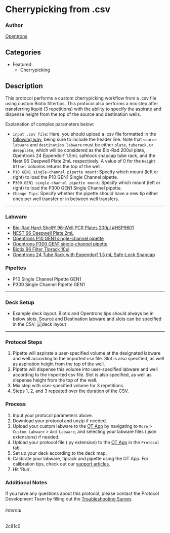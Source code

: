 # Cherrypicking from .csv

### Author
[Opentrons](https://opentrons.com/)



## Categories
* Featured
	* Cherrypicking

## Description
This protocol performs a custom cherrypicking workflow from a .csv file using custom Biotix filtertips. This protocol also performs a mix step after transferring liquid (3 repetitions) with the ability to specify the aspirate and dispense height from the top of the source and destination wells.



Explanation of complex parameters below:

* `input .csv file`: Here, you should upload a .csv file formatted in the [following way](https://opentrons-protocol-library-website.s3.amazonaws.com/custom-README-images/2c81c0/csv_template.csv), being sure to include the header line. Note that `source labware` and `destination labware` must be either `plate`, `tuberack`, or `deepplate`, which will be considered as the Bio-Rad 200ul plate, Opentrons 24 Eppendorf 1.5mL safelock snapcap tube rack, and the Nest 96 Deepwell Plate 2mL respectively. A value of 0 for the `Height Offset` columns returns the top of the well.
* `P10 GEN1 single-channel pipette mount`: Specify which mount (left or right) to load the P10 GEN1 Single Channel pipette.
* `P300 GEN1 single-channel pipette mount`: Specify which mount (left or right) to load the P300 GEN1 Single Channel pipette.
* `Change Tips`: Specify whether the pipette should have a new tip either once per well transfer or in between well transfers.

---

### Labware
* [Bio-Rad Hard-Shell® 96-Well PCR Plates 200µl #HSP9601](https://www.bio-rad.com/en-us/sku/hsp9601-hard-shell-96-well-pcr-plates-low-profile-thin-wall-skirted-white-clear?ID=hsp9601)
* [NEST 96 Deepwell Plate 2mL](https://labware.opentrons.com/nest_96_wellplate_2ml_deep)
* [Opentrons P10 GEN1 single-channel pipette](https://shop.opentrons.com/collections/ot-2-pipettes/products/single-channel-electronic-pipette)
* [Opentrons P300 GEN1 single-channel pipette](https://shop.opentrons.com/collections/ot-2-pipettes/products/single-channel-electronic-pipette)
* [Biotix 96 Filter Tiprack 10µl](https://biotix.com/products/utip-for-universal-pipettes/10-%ce%bcl-xl-racked-filtered-sterilized/)
* [Opentrons 24 Tube Rack with Eppendorf 1.5 mL Safe-Lock Snapcap](https://labware.opentrons.com/opentrons_24_tuberack_eppendorf_1.5ml_safelock_snapcap?category=tubeRack)

### Pipettes
* P10 Single Channel Pipette GEN1
* P300 Single Channel Pipette GEN1


---

### Deck Setup
* Example deck layout. Biotix and Opentrons tips should always be in below slots. Source and Destination labware and slots can be specified in the CSV.
![deck layout](https://opentrons-protocol-library-website.s3.amazonaws.com/custom-README-images/2c81c0/Screen+Shot+2021-04-30+at+3.31.52+PM.png)
---

### Protocol Steps
1. Pipette will aspirate a user-specified volume at the designated labware and well according to the imported csv file. Slot is also specified, as well as aspiration height from the top of the well.
2. Pipette will dispense this volume into user-specified labware and well according to the imported csv file. Slot is also specified, as well as dispense height from the top of the well.
3. Mix step with user-specified volume for 3 repetitions.
4. Steps 1, 2, and 3 repeated over the duration of the CSV.

### Process
1. Input your protocol parameters above.
2. Download your protocol and unzip if needed.
3. Upload your custom labware to the [OT App](https://opentrons.com/ot-app) by navigating to `More` > `Custom Labware` > `Add Labware`, and selecting your labware files (.json extensions) if needed.
4. Upload your protocol file (.py extension) to the [OT App](https://opentrons.com/ot-app) in the `Protocol` tab.
5. Set up your deck according to the deck map.
6. Calibrate your labware, tiprack and pipette using the OT App. For calibration tips, check out our [support articles](https://support.opentrons.com/en/collections/1559720-guide-for-getting-started-with-the-ot-2).
7. Hit 'Run'.

### Additional Notes
If you have any questions about this protocol, please contact the Protocol Development Team by filling out the [Troubleshooting Survey](https://protocol-troubleshooting.paperform.co/).

###### Internal
2c81c0

